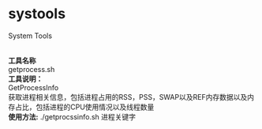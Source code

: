 # systools
System Tools

<br>**工具名称** 
<br>getprocess.sh
<br>**工具说明：**
<br>GetProcessInfo
<br>获取进程相关信息，包括进程占用的RSS，PSS，SWAP以及REF内存数据以及内存占比，包括进程的CPU使用情况以及线程数量
<br>**使用方法:**
./getprocssinfo.sh 进程关键字
